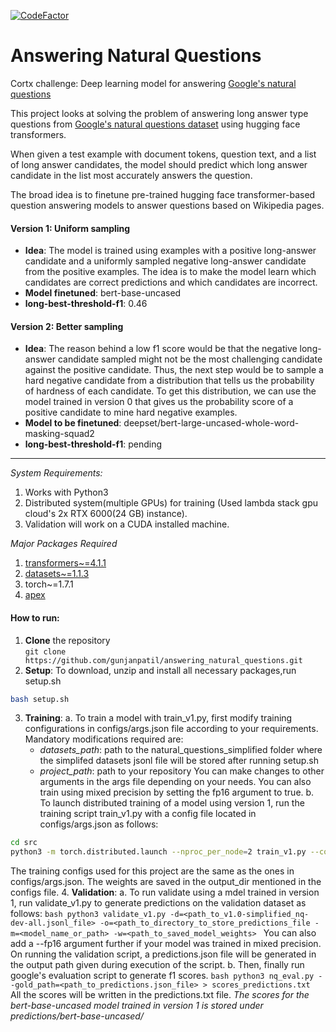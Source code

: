 [![CodeFactor](https://www.codefactor.io/repository/github/gunjanpatil/answering_natural_questions/badge?s=d7ff811865d408f8f0322e6a2b217755d971a604)](https://www.codefactor.io/repository/github/gunjanpatil/answering_natural_questions)
# Answering Natural Questions
Cortx challenge: Deep learning model for answering [Google's natural questions](https://ai.google.com/research/NaturalQuestions)

This project looks at solving the problem of answering long answer type questions from [Google's natural questions dataset](https://github.com/google-research-datasets/natural-questions) using hugging face transformers.

When given a test example with document tokens, question text, and a list of long answer candidates, the model should predict which long answer candidate in the list most accurately answers the question.

The broad idea is to finetune pre-trained hugging face transformer-based question answering models to answer questions based on Wikipedia pages.

#### Version 1: Uniform sampling
- **Idea**: The model is trained using examples with a positive long-answer candidate and a uniformly sampled negative long-answer candidate from the positive examples. The idea is to make the model learn which candidates are correct predictions and which candidates are incorrect.
- **Model finetuned**: bert-base-uncased
- **long-best-threshold-f1**: 0.46

#### Version 2: Better sampling
- **Idea**: The reason behind a low f1 score would be that the negative long-answer candidate sampled might not be the most challenging candidate against the positive candidate.
Thus, the next step would be to sample a hard negative candidate from a distribution that tells us the probability of hardness of each candidate. To get this distribution, we can use the model trained in version 0 that gives us the probability score of a positive candidate to mine hard negative examples.
- **Model to be finetuned**: deepset/bert-large-uncased-whole-word-masking-squad2
- **long-best-threshold-f1**: pending

---
*System Requirements:*
1. Works with Python3
2. Distributed system(multiple GPUs) for training (Used lambda stack gpu cloud's 2x RTX 6000(24 GB) instance).
3. Validation will work on a CUDA installed machine.

*Major Packages Required*
1. [transformers~=4.1.1](https://github.com/huggingface/transformers, "huggingface transformers github")
3. [datasets~=1.1.3](https://github.com/huggingface/datasets, "huggingface datasets github")
4. torch~=1.7.1
5. [apex](https://github.com/NVIDIA/apex#quick-start, "nvidia apex")

#### How to run:
1. **Clone** the repository  
  ```git clone https://github.com/gunjanpatil/answering_natural_questions.git```
2. **Setup**: To download, unzip and install all necessary packages,run setup.sh
  ```bash
  bash setup.sh
  ```
3. **Training**:
  a. To train a model with train_v1.py, first modify training configurations in configs/args.json file according to your requirements.
    Mandatory modifications required are:
      - *datasets_path*: path to the natural_questions_simplified folder where the simplifed datasets jsonl file will be stored after running setup.sh
      - *project_path*: path to your repository
    You can make changes to other arguments in the args file depending on your needs. You can also train using mixed precision by setting the fp16 argument to true.
  b. To launch distributed training of a model using version 1, run the training script train_v1.py with a config file located in configs/args.json as follows:
  ```bash
  cd src
  python3 -m torch.distributed.launch --nproc_per_node=2 train_v1.py --configs=configs/args.json > train_v1_logs.txt
  ```
  The training configs used for this project are the same as the ones in configs/args.json. The weights are saved in the output_dir mentioned in the configs file.
4. **Validation**:
  a. To run validate using a mdel trained in version 1, run validate_v1.py to generate predictions on the validation dataset as follows:
    ```bash
    python3 validate_v1.py -d=<path_to_v1.0-simplified_nq-dev-all.jsonl_file> -o=<path_to_directory_to_store_predictions_file -m=<model_name_or_path> -w=<path_to_saved_model_weights>
    ```
    You can also add a --fp16 argument further if your model was trained in mixed precision. On running the validation script, a predictions.json file will be generated in the output path given during execution of the script.
  b. Then, finally run google's evaluation script to generate f1 scores.
    ```bash
    python3 nq_eval.py --gold_path=<path_to_predictions.json_file> > scores_predictions.txt
    ```
    All the scores will be written in the predictions.txt file. *The scores for the bert-base-uncased model trained in version 1 is stored under predictions/bert-base-uncased/*
    
    
